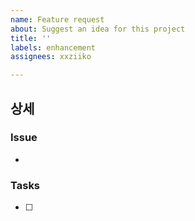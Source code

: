 ```yaml
---
name: Feature request
about: Suggest an idea for this project
title: ''
labels: enhancement
assignees: xxziiko

---
```


## 상세

### Issue
- 


### Tasks
- [ ]
